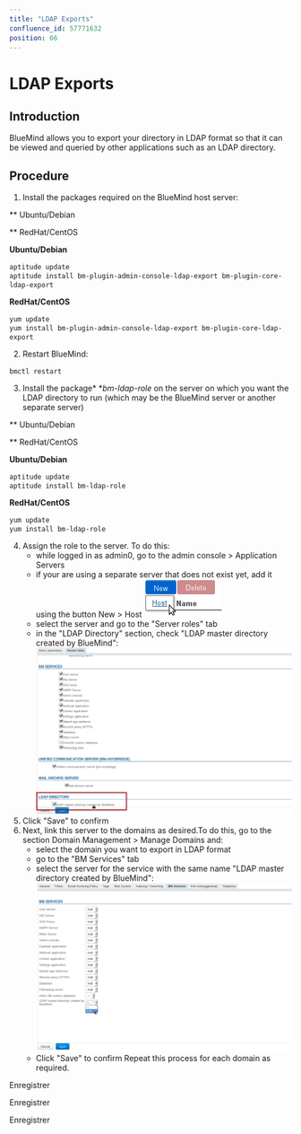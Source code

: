 ```yaml
---
title: "LDAP Exports"
confluence_id: 57771632
position: 66
---
```

# LDAP Exports


## Introduction

BlueMind allows you to export your directory in LDAP format so that it can be viewed and queried by other applications such as an LDAP directory.


## Procedure

1. Install the packages required on the BlueMind host server:


**
Ubuntu/Debian


**
RedHat/CentOS


**Ubuntu/Debian**

```
aptitude update
aptitude install bm-plugin-admin-console-ldap-export bm-plugin-core-ldap-export
```


**RedHat/CentOS**

```
yum update
yum install bm-plugin-admin-console-ldap-export bm-plugin-core-ldap-export
```


2. Restart BlueMind:


```
bmctl restart
```


3. Install the package* **bm-ldap-role* on the server on which you want the LDAP directory to run (which may be the BlueMind server or another separate server)


**
Ubuntu/Debian


**
RedHat/CentOS


**Ubuntu/Debian**

```
aptitude update
aptitude install bm-ldap-role
```


**RedHat/CentOS**

```
yum update
yum install bm-ldap-role
```


4. Assign the role to the server. To do this:
    - while logged in as admin0, go to the admin console > Application Servers
    - if your are using a separate server that does not exist yet, add it using the button New > Host ![](../../attachments/57771632/57771633.png)
    - select the server and go to the "Server roles" tab
    - in the "LDAP Directory" section, check "LDAP master directory created by BlueMind":![](../../attachments/57771632/57771634.png)
5. Click "Save" to confirm
6. Next, link this server to the domains as desired.To do this, go to the section Domain Management > Manage Domains and:
    - select the domain you want to export in LDAP format
    - go to the "BM Services" tab
    - select the server for the service with the same name "LDAP master directory created by BlueMind":![](../../attachments/57771632/57771635.png)
    - Click "Save" to confirm
Repeat this process for each domain as required.


Enregistrer

Enregistrer

Enregistrer


